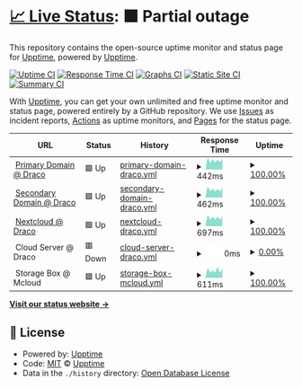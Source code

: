 # [📈 Live Status](https://status.benedikt.tech): <!--live status--> **🟧 Partial outage**

This repository contains the open-source uptime monitor and status page for [Upptime](https://upptime.js.org), powered by [Upptime](https://github.com/upptime/upptime).

[![Uptime CI](https://github.com/linuxtux23/uptime/workflows/Uptime%20CI/badge.svg)](https://github.com/linuxtux23/uptime/actions?query=workflow%3A%22Uptime+CI%22)
[![Response Time CI](https://github.com/linuxtux23/uptime/workflows/Response%20Time%20CI/badge.svg)](https://github.com/linuxtux23/uptime/actions?query=workflow%3A%22Response+Time+CI%22)
[![Graphs CI](https://github.com/linuxtux23/uptime/workflows/Graphs%20CI/badge.svg)](https://github.com/linuxtux23/uptime/actions?query=workflow%3A%22Graphs+CI%22)
[![Static Site CI](https://github.com/linuxtux23/uptime/workflows/Static%20Site%20CI/badge.svg)](https://github.com/linuxtux23/uptime/actions?query=workflow%3A%22Static+Site+CI%22)
[![Summary CI](https://github.com/linuxtux23/uptime/workflows/Summary%20CI/badge.svg)](https://github.com/linuxtux23/uptime/actions?query=workflow%3A%22Summary+CI%22)

With [Upptime](https://upptime.js.org), you can get your own unlimited and free uptime monitor and status page, powered entirely by a GitHub repository. We use [Issues](https://github.com/upptime/upptime/issues) as incident reports, [Actions](https://github.com/linuxtux23/uptime/actions) as uptime monitors, and [Pages](https://status.benedikt.tech) for the status page.

<!--start: status pages-->
<!-- This summary is generated by Upptime (https://github.com/upptime/upptime) -->
<!-- Do not edit this manually, your changes will be overwritten -->
<!-- prettier-ignore -->
| URL | Status | History | Response Time | Uptime |
| --- | ------ | ------- | ------------- | ------ |
| <img alt="" src="https://icons.duckduckgo.com/ip3/benedikt.tech.ico" height="13"> [Primary Domain @ Draco](https://benedikt.tech) | 🟩 Up | [primary-domain-draco.yml](https://github.com/LinuxTux23/uptime/commits/HEAD/history/primary-domain-draco.yml) | <details><summary><img alt="Response time graph" src="./graphs/primary-domain-draco/response-time-week.png" height="20"> 442ms</summary><br><a href="https://status.benedikt.tech/history/primary-domain-draco"><img alt="Response time 573" src="https://img.shields.io/endpoint?url=https%3A%2F%2Fraw.githubusercontent.com%2FLinuxTux23%2Fuptime%2FHEAD%2Fapi%2Fprimary-domain-draco%2Fresponse-time.json"></a><br><a href="https://status.benedikt.tech/history/primary-domain-draco"><img alt="24-hour response time 368" src="https://img.shields.io/endpoint?url=https%3A%2F%2Fraw.githubusercontent.com%2FLinuxTux23%2Fuptime%2FHEAD%2Fapi%2Fprimary-domain-draco%2Fresponse-time-day.json"></a><br><a href="https://status.benedikt.tech/history/primary-domain-draco"><img alt="7-day response time 442" src="https://img.shields.io/endpoint?url=https%3A%2F%2Fraw.githubusercontent.com%2FLinuxTux23%2Fuptime%2FHEAD%2Fapi%2Fprimary-domain-draco%2Fresponse-time-week.json"></a><br><a href="https://status.benedikt.tech/history/primary-domain-draco"><img alt="30-day response time 469" src="https://img.shields.io/endpoint?url=https%3A%2F%2Fraw.githubusercontent.com%2FLinuxTux23%2Fuptime%2FHEAD%2Fapi%2Fprimary-domain-draco%2Fresponse-time-month.json"></a><br><a href="https://status.benedikt.tech/history/primary-domain-draco"><img alt="1-year response time 573" src="https://img.shields.io/endpoint?url=https%3A%2F%2Fraw.githubusercontent.com%2FLinuxTux23%2Fuptime%2FHEAD%2Fapi%2Fprimary-domain-draco%2Fresponse-time-year.json"></a></details> | <details><summary><a href="https://status.benedikt.tech/history/primary-domain-draco">100.00%</a></summary><a href="https://status.benedikt.tech/history/primary-domain-draco"><img alt="All-time uptime 100.00%" src="https://img.shields.io/endpoint?url=https%3A%2F%2Fraw.githubusercontent.com%2FLinuxTux23%2Fuptime%2FHEAD%2Fapi%2Fprimary-domain-draco%2Fuptime.json"></a><br><a href="https://status.benedikt.tech/history/primary-domain-draco"><img alt="24-hour uptime 100.00%" src="https://img.shields.io/endpoint?url=https%3A%2F%2Fraw.githubusercontent.com%2FLinuxTux23%2Fuptime%2FHEAD%2Fapi%2Fprimary-domain-draco%2Fuptime-day.json"></a><br><a href="https://status.benedikt.tech/history/primary-domain-draco"><img alt="7-day uptime 100.00%" src="https://img.shields.io/endpoint?url=https%3A%2F%2Fraw.githubusercontent.com%2FLinuxTux23%2Fuptime%2FHEAD%2Fapi%2Fprimary-domain-draco%2Fuptime-week.json"></a><br><a href="https://status.benedikt.tech/history/primary-domain-draco"><img alt="30-day uptime 100.00%" src="https://img.shields.io/endpoint?url=https%3A%2F%2Fraw.githubusercontent.com%2FLinuxTux23%2Fuptime%2FHEAD%2Fapi%2Fprimary-domain-draco%2Fuptime-month.json"></a><br><a href="https://status.benedikt.tech/history/primary-domain-draco"><img alt="1-year uptime 100.00%" src="https://img.shields.io/endpoint?url=https%3A%2F%2Fraw.githubusercontent.com%2FLinuxTux23%2Fuptime%2FHEAD%2Fapi%2Fprimary-domain-draco%2Fuptime-year.json"></a></details>
| <img alt="" src="https://icons.duckduckgo.com/ip3/benedikt-lohse.dev.ico" height="13"> [Secondary Domain @ Draco](https://benedikt-lohse.dev) | 🟩 Up | [secondary-domain-draco.yml](https://github.com/LinuxTux23/uptime/commits/HEAD/history/secondary-domain-draco.yml) | <details><summary><img alt="Response time graph" src="./graphs/secondary-domain-draco/response-time-week.png" height="20"> 462ms</summary><br><a href="https://status.benedikt.tech/history/secondary-domain-draco"><img alt="Response time 540" src="https://img.shields.io/endpoint?url=https%3A%2F%2Fraw.githubusercontent.com%2FLinuxTux23%2Fuptime%2FHEAD%2Fapi%2Fsecondary-domain-draco%2Fresponse-time.json"></a><br><a href="https://status.benedikt.tech/history/secondary-domain-draco"><img alt="24-hour response time 404" src="https://img.shields.io/endpoint?url=https%3A%2F%2Fraw.githubusercontent.com%2FLinuxTux23%2Fuptime%2FHEAD%2Fapi%2Fsecondary-domain-draco%2Fresponse-time-day.json"></a><br><a href="https://status.benedikt.tech/history/secondary-domain-draco"><img alt="7-day response time 462" src="https://img.shields.io/endpoint?url=https%3A%2F%2Fraw.githubusercontent.com%2FLinuxTux23%2Fuptime%2FHEAD%2Fapi%2Fsecondary-domain-draco%2Fresponse-time-week.json"></a><br><a href="https://status.benedikt.tech/history/secondary-domain-draco"><img alt="30-day response time 488" src="https://img.shields.io/endpoint?url=https%3A%2F%2Fraw.githubusercontent.com%2FLinuxTux23%2Fuptime%2FHEAD%2Fapi%2Fsecondary-domain-draco%2Fresponse-time-month.json"></a><br><a href="https://status.benedikt.tech/history/secondary-domain-draco"><img alt="1-year response time 540" src="https://img.shields.io/endpoint?url=https%3A%2F%2Fraw.githubusercontent.com%2FLinuxTux23%2Fuptime%2FHEAD%2Fapi%2Fsecondary-domain-draco%2Fresponse-time-year.json"></a></details> | <details><summary><a href="https://status.benedikt.tech/history/secondary-domain-draco">100.00%</a></summary><a href="https://status.benedikt.tech/history/secondary-domain-draco"><img alt="All-time uptime 100.00%" src="https://img.shields.io/endpoint?url=https%3A%2F%2Fraw.githubusercontent.com%2FLinuxTux23%2Fuptime%2FHEAD%2Fapi%2Fsecondary-domain-draco%2Fuptime.json"></a><br><a href="https://status.benedikt.tech/history/secondary-domain-draco"><img alt="24-hour uptime 100.00%" src="https://img.shields.io/endpoint?url=https%3A%2F%2Fraw.githubusercontent.com%2FLinuxTux23%2Fuptime%2FHEAD%2Fapi%2Fsecondary-domain-draco%2Fuptime-day.json"></a><br><a href="https://status.benedikt.tech/history/secondary-domain-draco"><img alt="7-day uptime 100.00%" src="https://img.shields.io/endpoint?url=https%3A%2F%2Fraw.githubusercontent.com%2FLinuxTux23%2Fuptime%2FHEAD%2Fapi%2Fsecondary-domain-draco%2Fuptime-week.json"></a><br><a href="https://status.benedikt.tech/history/secondary-domain-draco"><img alt="30-day uptime 100.00%" src="https://img.shields.io/endpoint?url=https%3A%2F%2Fraw.githubusercontent.com%2FLinuxTux23%2Fuptime%2FHEAD%2Fapi%2Fsecondary-domain-draco%2Fuptime-month.json"></a><br><a href="https://status.benedikt.tech/history/secondary-domain-draco"><img alt="1-year uptime 100.00%" src="https://img.shields.io/endpoint?url=https%3A%2F%2Fraw.githubusercontent.com%2FLinuxTux23%2Fuptime%2FHEAD%2Fapi%2Fsecondary-domain-draco%2Fuptime-year.json"></a></details>
| <img alt="" src="https://icons.duckduckgo.com/ip3/cloud.benedikt.tech.ico" height="13"> [Nextcloud @ Draco](https://cloud.benedikt.tech) | 🟩 Up | [nextcloud-draco.yml](https://github.com/LinuxTux23/uptime/commits/HEAD/history/nextcloud-draco.yml) | <details><summary><img alt="Response time graph" src="./graphs/nextcloud-draco/response-time-week.png" height="20"> 697ms</summary><br><a href="https://status.benedikt.tech/history/nextcloud-draco"><img alt="Response time 851" src="https://img.shields.io/endpoint?url=https%3A%2F%2Fraw.githubusercontent.com%2FLinuxTux23%2Fuptime%2FHEAD%2Fapi%2Fnextcloud-draco%2Fresponse-time.json"></a><br><a href="https://status.benedikt.tech/history/nextcloud-draco"><img alt="24-hour response time 622" src="https://img.shields.io/endpoint?url=https%3A%2F%2Fraw.githubusercontent.com%2FLinuxTux23%2Fuptime%2FHEAD%2Fapi%2Fnextcloud-draco%2Fresponse-time-day.json"></a><br><a href="https://status.benedikt.tech/history/nextcloud-draco"><img alt="7-day response time 697" src="https://img.shields.io/endpoint?url=https%3A%2F%2Fraw.githubusercontent.com%2FLinuxTux23%2Fuptime%2FHEAD%2Fapi%2Fnextcloud-draco%2Fresponse-time-week.json"></a><br><a href="https://status.benedikt.tech/history/nextcloud-draco"><img alt="30-day response time 794" src="https://img.shields.io/endpoint?url=https%3A%2F%2Fraw.githubusercontent.com%2FLinuxTux23%2Fuptime%2FHEAD%2Fapi%2Fnextcloud-draco%2Fresponse-time-month.json"></a><br><a href="https://status.benedikt.tech/history/nextcloud-draco"><img alt="1-year response time 851" src="https://img.shields.io/endpoint?url=https%3A%2F%2Fraw.githubusercontent.com%2FLinuxTux23%2Fuptime%2FHEAD%2Fapi%2Fnextcloud-draco%2Fresponse-time-year.json"></a></details> | <details><summary><a href="https://status.benedikt.tech/history/nextcloud-draco">100.00%</a></summary><a href="https://status.benedikt.tech/history/nextcloud-draco"><img alt="All-time uptime 100.00%" src="https://img.shields.io/endpoint?url=https%3A%2F%2Fraw.githubusercontent.com%2FLinuxTux23%2Fuptime%2FHEAD%2Fapi%2Fnextcloud-draco%2Fuptime.json"></a><br><a href="https://status.benedikt.tech/history/nextcloud-draco"><img alt="24-hour uptime 100.00%" src="https://img.shields.io/endpoint?url=https%3A%2F%2Fraw.githubusercontent.com%2FLinuxTux23%2Fuptime%2FHEAD%2Fapi%2Fnextcloud-draco%2Fuptime-day.json"></a><br><a href="https://status.benedikt.tech/history/nextcloud-draco"><img alt="7-day uptime 100.00%" src="https://img.shields.io/endpoint?url=https%3A%2F%2Fraw.githubusercontent.com%2FLinuxTux23%2Fuptime%2FHEAD%2Fapi%2Fnextcloud-draco%2Fuptime-week.json"></a><br><a href="https://status.benedikt.tech/history/nextcloud-draco"><img alt="30-day uptime 100.00%" src="https://img.shields.io/endpoint?url=https%3A%2F%2Fraw.githubusercontent.com%2FLinuxTux23%2Fuptime%2FHEAD%2Fapi%2Fnextcloud-draco%2Fuptime-month.json"></a><br><a href="https://status.benedikt.tech/history/nextcloud-draco"><img alt="1-year uptime 100.00%" src="https://img.shields.io/endpoint?url=https%3A%2F%2Fraw.githubusercontent.com%2FLinuxTux23%2Fuptime%2FHEAD%2Fapi%2Fnextcloud-draco%2Fuptime-year.json"></a></details>
| <img alt="" src="https://icons.duckduckgo.com/ip3/.ico" height="13"> Cloud Server @ Draco | 🟥 Down | [cloud-server-draco.yml](https://github.com/LinuxTux23/uptime/commits/HEAD/history/cloud-server-draco.yml) | <details><summary><img alt="Response time graph" src="./graphs/cloud-server-draco/response-time-week.png" height="20"> 0ms</summary><br><a href="https://status.benedikt.tech/history/cloud-server-draco"><img alt="Response time 0" src="https://img.shields.io/endpoint?url=https%3A%2F%2Fraw.githubusercontent.com%2FLinuxTux23%2Fuptime%2FHEAD%2Fapi%2Fcloud-server-draco%2Fresponse-time.json"></a><br><a href="https://status.benedikt.tech/history/cloud-server-draco"><img alt="24-hour response time 0" src="https://img.shields.io/endpoint?url=https%3A%2F%2Fraw.githubusercontent.com%2FLinuxTux23%2Fuptime%2FHEAD%2Fapi%2Fcloud-server-draco%2Fresponse-time-day.json"></a><br><a href="https://status.benedikt.tech/history/cloud-server-draco"><img alt="7-day response time 0" src="https://img.shields.io/endpoint?url=https%3A%2F%2Fraw.githubusercontent.com%2FLinuxTux23%2Fuptime%2FHEAD%2Fapi%2Fcloud-server-draco%2Fresponse-time-week.json"></a><br><a href="https://status.benedikt.tech/history/cloud-server-draco"><img alt="30-day response time 0" src="https://img.shields.io/endpoint?url=https%3A%2F%2Fraw.githubusercontent.com%2FLinuxTux23%2Fuptime%2FHEAD%2Fapi%2Fcloud-server-draco%2Fresponse-time-month.json"></a><br><a href="https://status.benedikt.tech/history/cloud-server-draco"><img alt="1-year response time 0" src="https://img.shields.io/endpoint?url=https%3A%2F%2Fraw.githubusercontent.com%2FLinuxTux23%2Fuptime%2FHEAD%2Fapi%2Fcloud-server-draco%2Fresponse-time-year.json"></a></details> | <details><summary><a href="https://status.benedikt.tech/history/cloud-server-draco">0.00%</a></summary><a href="https://status.benedikt.tech/history/cloud-server-draco"><img alt="All-time uptime 0.00%" src="https://img.shields.io/endpoint?url=https%3A%2F%2Fraw.githubusercontent.com%2FLinuxTux23%2Fuptime%2FHEAD%2Fapi%2Fcloud-server-draco%2Fuptime.json"></a><br><a href="https://status.benedikt.tech/history/cloud-server-draco"><img alt="24-hour uptime 0.00%" src="https://img.shields.io/endpoint?url=https%3A%2F%2Fraw.githubusercontent.com%2FLinuxTux23%2Fuptime%2FHEAD%2Fapi%2Fcloud-server-draco%2Fuptime-day.json"></a><br><a href="https://status.benedikt.tech/history/cloud-server-draco"><img alt="7-day uptime 0.00%" src="https://img.shields.io/endpoint?url=https%3A%2F%2Fraw.githubusercontent.com%2FLinuxTux23%2Fuptime%2FHEAD%2Fapi%2Fcloud-server-draco%2Fuptime-week.json"></a><br><a href="https://status.benedikt.tech/history/cloud-server-draco"><img alt="30-day uptime 1.38%" src="https://img.shields.io/endpoint?url=https%3A%2F%2Fraw.githubusercontent.com%2FLinuxTux23%2Fuptime%2FHEAD%2Fapi%2Fcloud-server-draco%2Fuptime-month.json"></a><br><a href="https://status.benedikt.tech/history/cloud-server-draco"><img alt="1-year uptime 0.00%" src="https://img.shields.io/endpoint?url=https%3A%2F%2Fraw.githubusercontent.com%2FLinuxTux23%2Fuptime%2FHEAD%2Fapi%2Fcloud-server-draco%2Fuptime-year.json"></a></details>
| <img alt="" src="https://icons.duckduckgo.com/ip3/.ico" height="13"> Storage Box @ Mcloud | 🟩 Up | [storage-box-mcloud.yml](https://github.com/LinuxTux23/uptime/commits/HEAD/history/storage-box-mcloud.yml) | <details><summary><img alt="Response time graph" src="./graphs/storage-box-mcloud/response-time-week.png" height="20"> 611ms</summary><br><a href="https://status.benedikt.tech/history/storage-box-mcloud"><img alt="Response time 820" src="https://img.shields.io/endpoint?url=https%3A%2F%2Fraw.githubusercontent.com%2FLinuxTux23%2Fuptime%2FHEAD%2Fapi%2Fstorage-box-mcloud%2Fresponse-time.json"></a><br><a href="https://status.benedikt.tech/history/storage-box-mcloud"><img alt="24-hour response time 497" src="https://img.shields.io/endpoint?url=https%3A%2F%2Fraw.githubusercontent.com%2FLinuxTux23%2Fuptime%2FHEAD%2Fapi%2Fstorage-box-mcloud%2Fresponse-time-day.json"></a><br><a href="https://status.benedikt.tech/history/storage-box-mcloud"><img alt="7-day response time 611" src="https://img.shields.io/endpoint?url=https%3A%2F%2Fraw.githubusercontent.com%2FLinuxTux23%2Fuptime%2FHEAD%2Fapi%2Fstorage-box-mcloud%2Fresponse-time-week.json"></a><br><a href="https://status.benedikt.tech/history/storage-box-mcloud"><img alt="30-day response time 764" src="https://img.shields.io/endpoint?url=https%3A%2F%2Fraw.githubusercontent.com%2FLinuxTux23%2Fuptime%2FHEAD%2Fapi%2Fstorage-box-mcloud%2Fresponse-time-month.json"></a><br><a href="https://status.benedikt.tech/history/storage-box-mcloud"><img alt="1-year response time 820" src="https://img.shields.io/endpoint?url=https%3A%2F%2Fraw.githubusercontent.com%2FLinuxTux23%2Fuptime%2FHEAD%2Fapi%2Fstorage-box-mcloud%2Fresponse-time-year.json"></a></details> | <details><summary><a href="https://status.benedikt.tech/history/storage-box-mcloud">100.00%</a></summary><a href="https://status.benedikt.tech/history/storage-box-mcloud"><img alt="All-time uptime 100.00%" src="https://img.shields.io/endpoint?url=https%3A%2F%2Fraw.githubusercontent.com%2FLinuxTux23%2Fuptime%2FHEAD%2Fapi%2Fstorage-box-mcloud%2Fuptime.json"></a><br><a href="https://status.benedikt.tech/history/storage-box-mcloud"><img alt="24-hour uptime 100.00%" src="https://img.shields.io/endpoint?url=https%3A%2F%2Fraw.githubusercontent.com%2FLinuxTux23%2Fuptime%2FHEAD%2Fapi%2Fstorage-box-mcloud%2Fuptime-day.json"></a><br><a href="https://status.benedikt.tech/history/storage-box-mcloud"><img alt="7-day uptime 100.00%" src="https://img.shields.io/endpoint?url=https%3A%2F%2Fraw.githubusercontent.com%2FLinuxTux23%2Fuptime%2FHEAD%2Fapi%2Fstorage-box-mcloud%2Fuptime-week.json"></a><br><a href="https://status.benedikt.tech/history/storage-box-mcloud"><img alt="30-day uptime 100.00%" src="https://img.shields.io/endpoint?url=https%3A%2F%2Fraw.githubusercontent.com%2FLinuxTux23%2Fuptime%2FHEAD%2Fapi%2Fstorage-box-mcloud%2Fuptime-month.json"></a><br><a href="https://status.benedikt.tech/history/storage-box-mcloud"><img alt="1-year uptime 100.00%" src="https://img.shields.io/endpoint?url=https%3A%2F%2Fraw.githubusercontent.com%2FLinuxTux23%2Fuptime%2FHEAD%2Fapi%2Fstorage-box-mcloud%2Fuptime-year.json"></a></details>

<!--end: status pages-->

[**Visit our status website →**](https://status.benedikt.tech)

## 📄 License

- Powered by: [Upptime](https://github.com/upptime/upptime)
- Code: [MIT](./LICENSE) © [Upptime](https://upptime.js.org)
- Data in the `./history` directory: [Open Database License](https://opendatacommons.org/licenses/odbl/1-0/)
